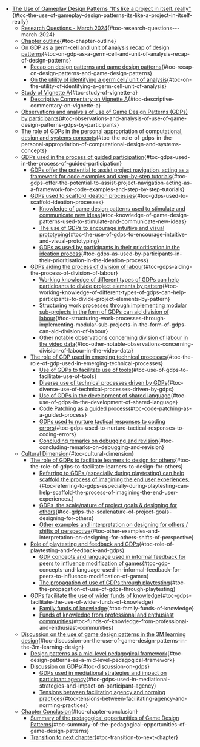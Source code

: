 -   [The Use of Gameplay Design Patterns "It's like a project in itself,
    really"](#the-use-of-gameplay-design-patterns-its-like-a-project-in-itself-really){#toc-the-use-of-gameplay-design-patterns-its-like-a-project-in-itself-really}
    -   [Research Questions - March
        2024](#research-questions---march-2024){#toc-research-questions---march-2024}
    -   [Chapter outline](#chapter-outline){#toc-chapter-outline}
    -   [On GDP as a germ-cell and unit of analysis recap of design
        patterns](#on-gdp-as-a-germ-cell-and-unit-of-analysis-recap-of-design-patterns){#toc-on-gdp-as-a-germ-cell-and-unit-of-analysis-recap-of-design-patterns}
        -   [Recap on design patterns and game design
            patterns](#recap-on-design-patterns-and-game-design-patterns){#toc-recap-on-design-patterns-and-game-design-patterns}
        -   [On the utility of identifying a germ cell/ unit of
            analysis](#on-the-utility-of-identifying-a-germ-cell-unit-of-analysis){#toc-on-the-utility-of-identifying-a-germ-cell-unit-of-analysis}
    -   [Study of Vignette
        A](#study-of-vignette-a){#toc-study-of-vignette-a}
        -   [Descriptive Commentary on Vignette
            A](#descriptive-commentary-on-vignette-a){#toc-descriptive-commentary-on-vignette-a}
    -   [Observations and analysis of use of Game Design Patterns (GDPs)
        by
        participants](#observations-and-analysis-of-use-of-game-design-patterns-gdps-by-participants){#toc-observations-and-analysis-of-use-of-game-design-patterns-gdps-by-participants}
    -   [The role of GDPs in the personal appropriation of
        computational, design and systems
        concepts](#the-role-of-gdps-in-the-personal-appropriation-of-computational-design-and-systems-concepts){#toc-the-role-of-gdps-in-the-personal-appropriation-of-computational-design-and-systems-concepts}
    -   [GDPs used in the process of guided
        participation](#gdps-used-in-the-process-of-guided-participation){#toc-gdps-used-in-the-process-of-guided-participation}
        -   [GDPs offer the potential to assist project navigation,
            acting as a framework for code examples and step-by-step
            tutorials](#gdps-offer-the-potential-to-assist-project-navigation-acting-as-a-framework-for-code-examples-and-step-by-step-tutorials){#toc-gdps-offer-the-potential-to-assist-project-navigation-acting-as-a-framework-for-code-examples-and-step-by-step-tutorials}
        -   [GDPs used to scaffold ideation
            processes](#gdps-used-to-scaffold-ideation-processes){#toc-gdps-used-to-scaffold-ideation-processes}
            -   [Knowledge of game design patterns used to stimulate and
                communicate new
                ideas](#knowledge-of-game-design-patterns-used-to-stimulate-and-communicate-new-ideas){#toc-knowledge-of-game-design-patterns-used-to-stimulate-and-communicate-new-ideas}
            -   [The use of GDPs to encourage intuitive and visual
                prototyping](#the-use-of-gdps-to-encourage-intuitive-and-visual-prototyping){#toc-the-use-of-gdps-to-encourage-intuitive-and-visual-prototyping}
            -   [GDPs as used by participants in their prioritisation in
                the ideation
                process](#gdps-as-used-by-participants-in-their-prioritisation-in-the-ideation-process){#toc-gdps-as-used-by-participants-in-their-prioritisation-in-the-ideation-process}
        -   [GDPs aiding the process of division of
            labour](#gdps-aiding-the-process-of-division-of-labour){#toc-gdps-aiding-the-process-of-division-of-labour}
            -   [Working knowledge of different types of GDPs can help
                participants to divide project elements by
                pattern](#working-knowledge-of-different-types-of-gdps-can-help-participants-to-divide-project-elements-by-pattern){#toc-working-knowledge-of-different-types-of-gdps-can-help-participants-to-divide-project-elements-by-pattern}
            -   [Structuring work processes through implementing modular
                sub-projects in the form of GDPs can aid division of
                labour](#structuring-work-processes-through-implementing-modular-sub-projects-in-the-form-of-gdps-can-aid-division-of-labour){#toc-structuring-work-processes-through-implementing-modular-sub-projects-in-the-form-of-gdps-can-aid-division-of-labour}
            -   [Other notable observations concerning division of
                labour in the video
                data](#other-notable-observations-concerning-division-of-labour-in-the-video-data){#toc-other-notable-observations-concerning-division-of-labour-in-the-video-data}
        -   [The role of GDP used in emerging technical
            processes](#the-role-of-gdp-used-in-emerging-technical-processes){#toc-the-role-of-gdp-used-in-emerging-technical-processes}
            -   [Use of GDPs to facilitate use of
                tools](#use-of-gdps-to-facilitate-use-of-tools){#toc-use-of-gdps-to-facilitate-use-of-tools}
            -   [Diverse use of technical processes driven by
                GDPs](#diverse-use-of-technical-processes-driven-by-gdps){#toc-diverse-use-of-technical-processes-driven-by-gdps}
            -   [Use of GDPs in the development of shared
                language](#use-of-gdps-in-the-development-of-shared-language){#toc-use-of-gdps-in-the-development-of-shared-language}
            -   [Code Patching as a guided
                process](#code-patching-as-a-guided-process){#toc-code-patching-as-a-guided-process}
            -   [GDPs used to nurture tactical responses to coding
                errors](#gdps-used-to-nurture-tactical-responses-to-coding-errors){#toc-gdps-used-to-nurture-tactical-responses-to-coding-errors}
            -   [Concluding remarks on debugging and
                revision](#concluding-remarks-on-debugging-and-revision){#toc-concluding-remarks-on-debugging-and-revision}
    -   [Cultural
        Dimension](#cultural-dimension){#toc-cultural-dimension}
        -   [The role of GDPs to facilitate learners to design for
            others](#the-role-of-gdps-to-facilitate-learners-to-design-for-others){#toc-the-role-of-gdps-to-facilitate-learners-to-design-for-others}
            -   [Referring to GDPs (especially during playtesting) can
                help scaffold the process of imagining the end user
                experiences.](#referring-to-gdps-especially-during-playtesting-can-help-scaffold-the-process-of-imagining-the-end-user-experiences.){#toc-referring-to-gdps-especially-during-playtesting-can-help-scaffold-the-process-of-imagining-the-end-user-experiences.}
            -   [GDPs, the scale/nature of project goals & designing for
                others](#gdps-the-scalenature-of-project-goals-designing-for-others){#toc-gdps-the-scalenature-of-project-goals-designing-for-others}
            -   [Other examples and interpretation on designing for
                others / shifts of
                perspective](#other-examples-and-interpretation-on-designing-for-others-shifts-of-perspective){#toc-other-examples-and-interpretation-on-designing-for-others-shifts-of-perspective}
        -   [Role of playtesting and feedback and
            GDPs](#role-of-playtesting-and-feedback-and-gdps){#toc-role-of-playtesting-and-feedback-and-gdps}
            -   [GDP concepts and language used in informal feedback for
                peers to influence modification of
                games](#gdp-concepts-and-language-used-in-informal-feedback-for-peers-to-influence-modification-of-games){#toc-gdp-concepts-and-language-used-in-informal-feedback-for-peers-to-influence-modification-of-games}
            -   [The propagation of use of GDPs through
                playtesting](#the-propagation-of-use-of-gdps-through-playtesting){#toc-the-propagation-of-use-of-gdps-through-playtesting}
        -   [GDPs facilitate the use of wider funds of
            knowledge](#gdps-facilitate-the-use-of-wider-funds-of-knowledge){#toc-gdps-facilitate-the-use-of-wider-funds-of-knowledge}
            -   [Family funds of
                knowledge](#family-funds-of-knowledge){#toc-family-funds-of-knowledge}
            -   [Funds of knowledge from professional and enthusiast
                communities](#funds-of-knowledge-from-professional-and-enthusiast-communities){#toc-funds-of-knowledge-from-professional-and-enthusiast-communities}
    -   [Discussion on the use of game design patterns in the 3M
        learning
        design](#discussion-on-the-use-of-game-design-patterns-in-the-3m-learning-design){#toc-discussion-on-the-use-of-game-design-patterns-in-the-3m-learning-design}
        -   [Design patterns as a mid-level pedagogical
            framework](#design-patterns-as-a-mid-level-pedagogical-framework){#toc-design-patterns-as-a-mid-level-pedagogical-framework}
        -   [Discussion on
            GDPs](#discussion-on-gdps){#toc-discussion-on-gdps}
            -   [GDPs used in mediational strategies and impact on
                participant
                agency](#gdps-used-in-mediational-strategies-and-impact-on-participant-agency){#toc-gdps-used-in-mediational-strategies-and-impact-on-participant-agency}
            -   [Tensions between facilitating agency and norming
                practices](#tensions-between-facilitating-agency-and-norming-practices){#toc-tensions-between-facilitating-agency-and-norming-practices}
    -   [Chapter
        Conclusion](#chapter-conclusion){#toc-chapter-conclusion}
        -   [Summary of the pedagogical opportunities of Game Design
            Patterns](#summary-of-the-pedagogical-opportunities-of-game-design-patterns){#toc-summary-of-the-pedagogical-opportunities-of-game-design-patterns}
        -   [Transition to next
            chapter](#transition-to-next-chapter){#toc-transition-to-next-chapter}
